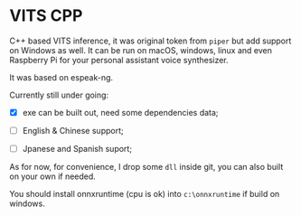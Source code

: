 # VITS CPP

C++ based VITS inference, it was original token from `piper` but add support on Windows as well.
It can be run on macOS, windows, linux and even Raspberry Pi for your personal assistant voice synthesizer.

It was based on espeak-ng.

Currently still under going:

- [x] exe can be built out, need some dependencies data;
- [ ] English & Chinese support;
- [ ] Jpanese and Spanish suport;


As for now, for convenience, I drop some `dll` inside git, you can also built on your own if needed.

You should install onnxruntime (cpu is ok) into `c:\onnxruntime` if build on windows.


